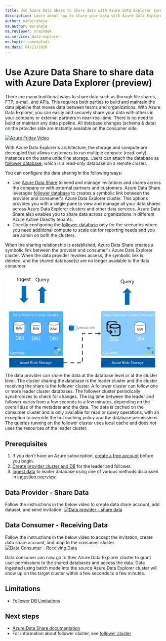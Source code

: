 ```yaml
---
title: Use Azure Data Share to share data with Azure Data Explorer (preview)
description: Learn about how to share your data with Azure Data Explorer and Azure Data Share.
author: manojraheja
ms.author: maraheja
ms.reviewer: orspodek
ms.service: data-explorer
ms.topic: conceptual
ms.date: 04/23/2020
---
```


# Use Azure Data Share to share data with Azure Data Explorer (preview)

There are many traditional ways to share data such as through file shares, FTP, e-mail, and APIs. This requires both parties to build and maintain the data pipeline that moves data between teams and organizations. With Azure Data Explorer, you can easily and securely share your data with others in your company or external partners in near-real-time. There is no need to build or maintain any data pipeline. All database changes (schema & data) on the provider side are instantly available on the consumer side.

[![Azure Friday Video](https://img.youtube.com/vi/Q3MJv90PegE/0.jpg)](https://www.youtube.com/watch?v=Q3MJv90PegE?&autoplay=1)

With Azure Data Explorer's architecture, the storage and compute are decoupled that allows customers to run multiple compute (read-only) instances on the same underline storage. Users can attach the database as [follower database](follower.md), which is a read-only database on a remote cluster.

You can configure the data sharing in the following ways:

* Use [Azure Data Share](/azure/data-share/) to send and manage invitations and shares across the company or with external partners and customers. Azure Data Share leverages [follower database](follower.md) to creates a symbolic link between the provider and consumer's Azure Data Explorer cluster. This options provides you with a single pane to view and manage all your data shares across Azure Data Explorer clusters and other data services. Azure Data Share also enables you to share data across organizations in different Azure Active Directly tenants.
* Directly configuring the [follower database](follower.md) only for the scenarios where you need additional compute to scale out for reporting needs and you are admin on both the clusters.

When the sharing relationship is established, Azure Data Share creates a symbolic link between the provider and consumer's Azure Data Explorer cluster. When the data provider revokes access, the symbolic link is deleted, and the shared database(s) are no longer available to the data consumer.

![Azure Data Explorer Data Sharing](media\data-share-overview\ADXDataShareImage.png)

The data provider can share the data at the database level or at the cluster level. The cluster sharing the database is the leader cluster and the cluster receiving the share is the follower cluster. A follower cluster can follow one or more leader cluster databases. The follower cluster periodically synchronizes to check for changes. The lag time between the leader and follower varies from a few seconds to a few minutes, depending on the overall size of the metadata and the data. The data is cached on the consumer cluster and is only available for read or query operations, with an exception to override the hot caching policy and the database permissions. The queries running on the follower cluster uses local cache and does not uses the resources of the leader cluster.

## Prerequisites

1. If you don't have an Azure subscription, [create a free account](https://azure.microsoft.com/free/) before you begin.
1. [Create provider cluster and DB](create-cluster-database-portal.md) for the leader and follower.
2. [Ingest data](ingest-sample-data.md) to leader database using one of various methods discussed in [ingestion overview](ingest-data-overview.md).

## Data Provider - Share Data

Follow the instructions in the below video to create data share account, add dataset, and send invitation.
[![Data provider - share data](https://img.youtube.com/vi/QmsTnr90_5o/0.jpg)](https://youtu.be/QmsTnr90_5o?&autoplay=1)

## Data Consumer - Receiving Data

Follow the instructions in the below video to accept the invitation, create data share account, and map to the consumer cluster.
[![Data Consumer - Receiving Data](https://img.youtube.com/vi/vBq6iFaCpdA/0.jpg)](https://youtu.be/vBq6iFaCpdA?&autoplay=1)

Data consumer can now go to their Azure Data Explorer cluster to grant user permissions to the shared databases and access the data. Data ingested using batch mode into the source Azure Data Explorer cluster will show up on the target cluster within a few seconds to a few minutes.

## Limitations

* [Follower DB Limitations](follower.md#limitations)

## Next steps

* [Azure Data Share documentation](/azure/data-share/)
* For information about follower cluster, see [follower cluster](follower.md)

